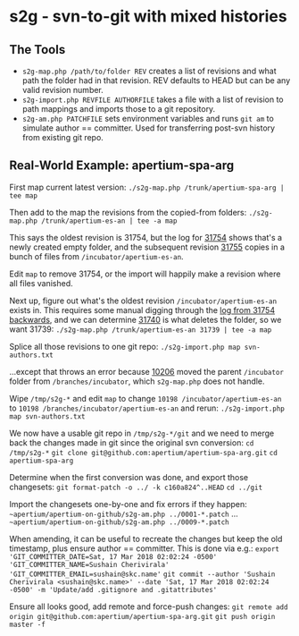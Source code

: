 # s2g - svn-to-git with mixed histories

## The Tools
- `s2g-map.php /path/to/folder REV` creates a list of revisions and what path the folder had in that revision. REV defaults to HEAD but can be any valid revision number.
- `s2g-import.php REVFILE AUTHORFILE` takes a file with a list of revision to path mappings and imports those to a git repository.
- `s2g-am.php PATCHFILE` sets environment variables and runs `git am` to simulate author == committer. Used for transferring post-svn history from existing git repo.

## Real-World Example: apertium-spa-arg
First map current latest version:
`./s2g-map.php /trunk/apertium-spa-arg | tee map`

Then add to the map the revisions from the copied-from folders:
`./s2g-map.php /trunk/apertium-es-an | tee -a map`

This says the oldest revision is 31754, but the log for [31754](https://apertium.projectjj.com/trac/changeset/31754/) shows that's a newly created empty folder, and the subsequent revision [31755](https://apertium.projectjj.com/trac/changeset/31755/) copies in a bunch of files from `/incubator/apertium-es-an`.

Edit `map` to remove 31754, or the import will happily make a revision where all files vanished.

Next up, figure out what's the oldest revision `/incubator/apertium-es-an` exists in. This requires some manual digging through the [log from 31754 backwards](https://apertium.projectjj.com/trac/log/?rev=31754), and we can determine [31740](https://apertium.projectjj.com/trac/changeset/31740/) is what deletes the folder, so we want 31739:
`./s2g-map.php /trunk/apertium-es-an 31739 | tee -a map`

Splice all those revisions to one git repo:
`./s2g-import.php map svn-authors.txt`

...except that throws an error because [10206](https://apertium.projectjj.com/trac/changeset/10206/) moved the parent `/incubator` folder from `/branches/incubator`, which `s2g-map.php` does not handle.

Wipe `/tmp/s2g-*` and edit `map` to change `10198 /incubator/apertium-es-an` to `10198 /branches/incubator/apertium-es-an` and rerun:
`./s2g-import.php map svn-authors.txt`

We now have a usable git repo in `/tmp/s2g-*/git` and we need to merge back the changes made in git since the original svn conversion:
`cd /tmp/s2g-*`
`git clone git@github.com:apertium/apertium-spa-arg.git`
`cd apertium-spa-arg`

Determine when the first conversion was done, and export those changesets:
`git format-patch -o ../ -k c160a824^..HEAD`
`cd ../git`

Import the changesets one-by-one and fix errors if they happen:
`~apertium/apertium-on-github/s2g-am.php ../0001-*.patch`
...
`~apertium/apertium-on-github/s2g-am.php ../0009-*.patch`

When amending, it can be useful to recreate the changes but keep the old timestamp, plus ensure author == committer. This is done via e.g.:
`export 'GIT_COMMITTER_DATE=Sat, 17 Mar 2018 02:02:24 -0500' 'GIT_COMMITTER_NAME=Sushain Cherivirala' 'GIT_COMMITTER_EMAIL=sushain@skc.name'`
`git commit --author 'Sushain Cherivirala <sushain@skc.name>' --date 'Sat, 17 Mar 2018 02:02:24 -0500' -m 'Update/add .gitignore and .gitattributes'`

Ensure all looks good, add remote and force-push changes:
`git remote add origin git@github.com:apertium/apertium-spa-arg.git`
`git push origin master -f`

